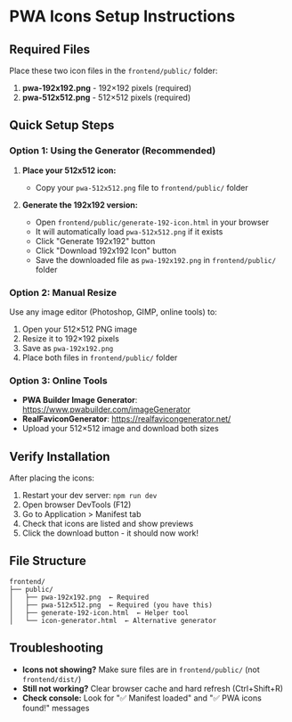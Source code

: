 # PWA Icons Setup Instructions

## Required Files

Place these two icon files in the `frontend/public/` folder:

1. **pwa-192x192.png** - 192×192 pixels (required)
2. **pwa-512x512.png** - 512×512 pixels (required)

## Quick Setup Steps

### Option 1: Using the Generator (Recommended)

1. **Place your 512x512 icon:**
   - Copy your `pwa-512x512.png` file to `frontend/public/` folder

2. **Generate the 192x192 version:**
   - Open `frontend/public/generate-192-icon.html` in your browser
   - It will automatically load `pwa-512x512.png` if it exists
   - Click "Generate 192x192" button
   - Click "Download 192x192 Icon" button
   - Save the downloaded file as `pwa-192x192.png` in `frontend/public/` folder

### Option 2: Manual Resize

Use any image editor (Photoshop, GIMP, online tools) to:
1. Open your 512×512 PNG image
2. Resize it to 192×192 pixels
3. Save as `pwa-192x192.png`
4. Place both files in `frontend/public/` folder

### Option 3: Online Tools

- **PWA Builder Image Generator**: https://www.pwabuilder.com/imageGenerator
- **RealFaviconGenerator**: https://realfavicongenerator.net/
- Upload your 512×512 image and download both sizes

## Verify Installation

After placing the icons:

1. Restart your dev server: `npm run dev`
2. Open browser DevTools (F12)
3. Go to Application > Manifest tab
4. Check that icons are listed and show previews
5. Click the download button - it should now work!

## File Structure

```
frontend/
├── public/
│   ├── pwa-192x192.png  ← Required
│   ├── pwa-512x512.png  ← Required (you have this)
│   ├── generate-192-icon.html  ← Helper tool
│   └── icon-generator.html  ← Alternative generator
```

## Troubleshooting

- **Icons not showing?** Make sure files are in `frontend/public/` (not `frontend/dist/`)
- **Still not working?** Clear browser cache and hard refresh (Ctrl+Shift+R)
- **Check console:** Look for "✅ Manifest loaded" and "✅ PWA icons found!" messages


